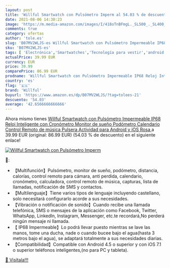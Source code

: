 ```yaml
---
layout: post
title: 'Willful Smartwatch con Pulsómetro Imperm al 54.03 % de descuento'
date: 2021-08-06 14:30:23
image: 'https://m.media-amazon.com/images/I/418oTnBFmgL._SL500_._SL400_.jpg'
comments: true
category: ofertas
author: 'tole.es'
slug: 'B07MV2WLJS-es Willful Smartwatch con Pulsómetro Impermeable IP68 Reloj...'
sku: 'B07MV2WLJS-es'
tags: [ 'Electrónica','Smartwatches','Tecnología para vestir','android','willful', ]
actualPrice: 39.99 EUR
currency: EUR
price: 39.99
comparePrice: 86.99 EUR
prodname: 'Willful Smartwatch con Pulsómetro Impermeable IP68 Reloj Inteligente con Cronómetro  Monitor de sueño Podómetro Calendario Control Remoto de música Pulsera Actividad para Android y iOS  Rosa '
country: 'es'
flag: '🇪🇸'
brand: 'Willful'
buyurl: 'https://www.amazon.es/dp/B07MV2WLJS/?tag=tolees-21'
descuento: '54.03'
average: '42.6566666666666'
---
```


Ahora mismo tienes [Willful Smartwatch con Pulsómetro Impermeable IP68 Reloj Inteligente con Cronómetro  Monitor de sueño Podómetro Calendario Control Remoto de música Pulsera Actividad para Android y iOS  Rosa ](https://www.amazon.es/dp/B07MV2WLJS/?tag=tolees-21) a 39.99 EUR (original: 86.99 EUR) (54.03 %  de descuento) en el siguiente enlace!

[![Willful Smartwatch con Pulsómetro Imperm](https://m.media-amazon.com/images/I/418oTnBFmgL._SL500_._SL400_.jpg)](https://www.amazon.es/dp/B07MV2WLJS/?tag=tolees-21)

🔎:

- 【Multifunción】Pulsómetro, monitor de sueño, podómetro, distancia, calorías, control remoto para cámara, anti perdida, calendario, cronómetro, calculadora, control remoto de música, capturas, lista de llamadas, notificación de SMS y contactos.
- 【Multilenguaje】Tiene varios tipos de lenguaje incluyendo castellano, solo necesitará configurarlo acorde a sus necesidades.
- 【Vibración o notificación de sonido】Cuando recibe una llamada telefónica, SMS o mensajes de la aplicación como Facebook, Twitter, WhatsApp, LinkedIn, Instagram, Messenger, etc.te recordará,No perderá ningún mensaje ni llamada.
- 【 IP68 Impermeable】Lo podrá llevar puesto mientras se lave las manos, tome una ducha, nade o cuando bucee bajo el agua(hasta 3 metros bajo el agua), se adaptará totalmente a sus necesidades diarias.
- 【Compatibilidad】Compatible con Android 4.5 o superior y con iOS 7.1 o superior teléfonos inteligentes,(no para PC y tableta).

[🛒 Visítala!!!](https://www.amazon.es/dp/B07MV2WLJS/?tag=tolees-21)
